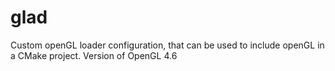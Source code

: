 # glad
Custom openGL loader configuration, that can be used to include openGL in a CMake project. Version of OpenGL 4.6
